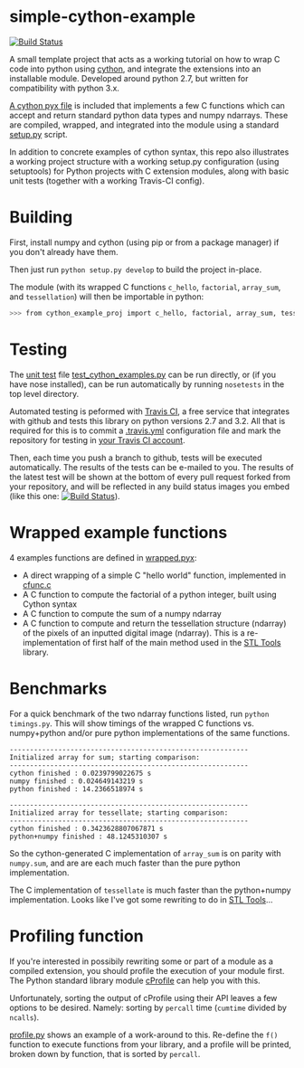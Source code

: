 simple-cython-example
=======================
[![Build Status](https://travis-ci.org/thearn/simple-cython-example.png?branch=master)](https://travis-ci.org/thearn/simple-cython-example)

A small template project that acts as a working tutorial on how to wrap C
code into python using [cython](http://cython.org/), and integrate the
extensions into an installable module. Developed around python 2.7, but written for compatibility with python 3.x.

[A cython pyx file](cython_example_proj/wrapped.pyx) is included that implements a few C functions which can accept
and return standard
python data types and numpy ndarrays. These are compiled, wrapped, and
integrated into the module using a standard [setup.py](setup.py) script.

In addition to concrete examples of cython syntax, this repo also illustrates
a working project structure with a working setup.py configuration (using setuptools)
for Python projects with C extension modules, along with basic unit tests
(together with a working Travis-CI config).

# Building
First, install numpy and cython (using pip or from a package manager) if you
don't already have them.

Then just run `python setup.py develop` to build the project in-place.

The module (with its wrapped C functions `c_hello`, `factorial`, `array_sum`,
and `tessellation`) will then be importable in python:
```bash
>>> from cython_example_proj import c_hello, factorial, array_sum, tessellation
```
# Testing

The [unit test](http://docs.python.org/2/library/unittest.html) file
[test_cython_examples.py](cython_example_proj/test/test_cython_example.py)
can be run directly, or (if you have nose installed),
can be run automatically by running `nosetests` in the top level directory.

Automated testing is peformed with [Travis CI](https://travis-ci.org/), a free
service that integrates with github and tests this library on python versions
2.7 and 3.2.
All that is required for this is to commit a [.travis.yml](.travis.yml) configuration
file and mark the repository for testing in
[your Travis CI account](http://about.travis-ci.org/docs/user/getting-started/).

Then, each time you push a branch to github, tests will be executed
automatically. The results of the tests can be e-mailed
to you. The results of the latest test will be shown at the bottom of every
pull request forked from your repository,
and will be reflected in any build status images you embed (like this one: [![Build Status](https://travis-ci.org/thearn/simple-cython-example.png?branch=master)](https://travis-ci.org/thearn/simple-cython-example)).

# Wrapped example functions

4 examples functions are defined in
[wrapped.pyx](cython_example_proj/wrapped.pyx):

- A direct wrapping of a simple C "hello world" function, implemented in [cfunc.c](cython_example_proj/lib/cfunc.c)
- A C function to compute the factorial of a python integer, built using
    Cython syntax
- A C function to compute the sum of a numpy ndarray
- A C function to compute and return the tessellation structure (ndarray)
  of the pixels of an inputted digital image (ndarray). This is a re-implementation of first half of the main method used in the [STL Tools](https://github.com/thearn/stl_tools) library.

# Benchmarks

For a quick benchmark of the two ndarray functions listed, run
`python timings.py`. This will show timings of the wrapped C functions
vs. numpy+python and/or pure python implementations of the same functions.

```
-----------------------------------------------------------
Initialized array for sum; starting comparison:
-----------------------------------------------------------
cython finished : 0.0239799022675 s
numpy finished : 0.024649143219 s
python finished : 14.2366518974 s

-----------------------------------------------------------
Initialized array for tessellate; starting comparison:
-----------------------------------------------------------
cython finished : 0.3423628807067871 s
python+numpy finished : 48.1245310307 s

```

So the cython-generated C implementation of `array_sum` is on parity with `numpy.sum`, and are
are each much faster than the pure python implementation.

The C implementation of `tessellate` is much faster than the python+numpy implementation. Looks like I've got some
rewriting to do in [STL Tools](https://github.com/thearn/stl_tools)...

# Profiling function
If you're interested in possibily rewriting some or part of a module as a
compiled extension, you should profile the execution of your module first.
The Python standard library module [cProfile](http://docs.python.org/2/library/profile.html) can help you with this.

Unfortunately, sorting the output of cProfile using their API leaves a few options to be desired. Namely: sorting by `percall` time (`cumtime` divided by `ncalls`).

[profile.py](cython_example_proj/profile.py) shows an example of a work-around to this. Re-define the `f()` function to execute functions from your library,
and a profile will be printed, broken down by function, that is sorted by `percall`.


